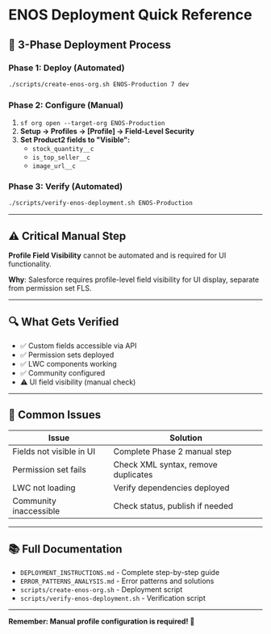 # ENOS Deployment Quick Reference

## 🚀 **3-Phase Deployment Process**

### **Phase 1: Deploy (Automated)**
```bash
./scripts/create-enos-org.sh ENOS-Production 7 dev
```

### **Phase 2: Configure (Manual)**
1. `sf org open --target-org ENOS-Production`
2. **Setup → Profiles → [Profile] → Field-Level Security**
3. **Set Product2 fields to "Visible":**
   - `stock_quantity__c`
   - `is_top_seller__c`
   - `image_url__c`

### **Phase 3: Verify (Automated)**
```bash
./scripts/verify-enos-deployment.sh ENOS-Production
```

---

## ⚠️ **Critical Manual Step**

**Profile Field Visibility** cannot be automated and is required for UI functionality.

**Why**: Salesforce requires profile-level field visibility for UI display, separate from permission set FLS.

---

## 🔍 **What Gets Verified**

- ✅ Custom fields accessible via API
- ✅ Permission sets deployed
- ✅ LWC components working
- ✅ Community configured
- ⚠️ UI field visibility (manual check)

---

## 🚨 **Common Issues**

| Issue | Solution |
|-------|----------|
| Fields not visible in UI | Complete Phase 2 manual step |
| Permission set fails | Check XML syntax, remove duplicates |
| LWC not loading | Verify dependencies deployed |
| Community inaccessible | Check status, publish if needed |

---

## 📚 **Full Documentation**

- `DEPLOYMENT_INSTRUCTIONS.md` - Complete step-by-step guide
- `ERROR_PATTERNS_ANALYSIS.md` - Error patterns and solutions
- `scripts/create-enos-org.sh` - Deployment script
- `scripts/verify-enos-deployment.sh` - Verification script

---

**Remember: Manual profile configuration is required! 🎯**
